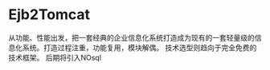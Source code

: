 # Ejb2Tomcat
从功能、性能出发，把一套经典的企业信息化系统打造成为现有的一套轻量级的信息化系统。打造过程注重，功能复用，模块解偶。
技术选型则趋向于完全免费的技术框架。
后期将引入NOsql
